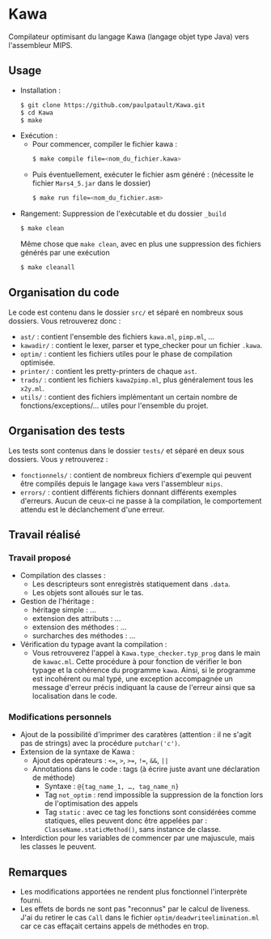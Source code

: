 # Kawa

Compilateur optimisant du langage Kawa (langage objet type Java) vers l'assembleur MIPS.

## Usage

+ Installation :
    ```bash
    $ git clone https://github.com/paulpatault/Kawa.git
    $ cd Kawa
    $ make
    ```
+ Exécution :
  + Pour commencer, compiler le fichier kawa :
    ```bash
    $ make compile file=<nom_du_fichier.kawa>
    ```
  + Puis éventuellement, exécuter le fichier asm généré : (nécessite le fichier `Mars4_5.jar` dans le dossier)
    ```bash
    $ make run file=<nom_du_fichier.asm>
    ```
+ Rangement:
    Suppression de l'exécutable et du dossier `_build`
    ```bash
    $ make clean
    ```
    Même chose que `make clean`, avec en plus une suppression des fichiers générés par une exécution
    ```bash
    $ make cleanall
    ```

## Organisation du code
Le code est contenu dans le dossier `src/` et séparé en nombreux sous dossiers.
Vous retrouverez donc :
- `ast/` : contient l'ensemble des fichiers `kawa.ml`, `pimp.ml`, ...
- `kawadir/` : contient le lexer, parser et type\_checker pour un fichier `.kawa`.
- `optim/` : contient les fichiers utiles pour le phase de compilation optimisée.
- `printer/` : contient les pretty-printers de chaque `ast`.
- `trads/` : contient les fichiers `kawa2pimp.ml`, plus généralement tous les `x2y.ml`.
- `utils/` : contient des fichiers implémentant un certain nombre de fonctions/exceptions/...
  utiles pour l'ensemble du projet.

## Organisation des tests
Les tests sont contenus dans le dossier `tests/` et séparé en deux sous dossiers.
Vous y retrouverez :
- `fonctionnels/` : contient de nombreux fichiers d'exemple qui peuvent être compilés depuis
  le langage `kawa` vers l'assembleur `mips`.
- `errors/` : contient différents fichiers donnant différents exemples d'erreurs.
  Aucun de ceux-ci ne passe à la compilation, le comportement attendu est le déclanchement d'une erreur.

## Travail réalisé
### Travail proposé
- Compilation des classes :
  - Les descripteurs sont enregistrés statiquement dans `.data`.
  - Les objets sont alloués sur le tas.
- Gestion de l'héritage :
  - héritage simple : ...
  - extension des attributs : ...
  - extension des méthodes : ...
  - surcharches des méthodes : ...
- Vérification du typage avant la compilation :
  - Vous retrouverez l'appel à `Kawa.type_checker.typ_prog` dans le main de `kawac.ml`.
  Cette procédure à pour fonction de vérifier le bon typage et la cohérence du programme `kawa`.
  Ainsi, si le programme est incohérent ou mal typé, une exception accompagnée un message d'erreur
  précis indiquant la cause de l'erreur ainsi que sa localisation dans le code.

### Modifications personnels
- Ajout de la possibilité d'imprimer des caratères (attention : il ne s'agit pas de strings)
  avec la procédure `putchar('c')`.
- Extension de la syntaxe de Kawa :
  - Ajout des opérateurs : `<=`, `>`, `>=`, `!=`, `&&`, `||`
  - Annotations dans le code : tags (à écrire juste avant une déclaration de méthode)
    - Syntaxe : `@{tag_name_1, …, tag_name_n}`
    - Tag `not_optim` : rend impossible la suppression de la fonction lors de l'optimisation des appels
    - Tag `static` : avec ce tag les fonctions sont considérées comme statiques, elles peuvent donc être appelées par : `ClasseName.staticMethod()`, sans instance de classe.
- Interdiction pour les variables de commencer par une majuscule, mais les classes le peuvent.

## Remarques
- Les modifications apportées ne rendent plus fonctionnel l'interprète fourni.
- Les effets de bords ne sont pas "reconnus" par le calcul de liveness. J'ai du retirer le cas `Call`
  dans le fichier `optim/deadwriteelimination.ml` car ce cas effaçait certains appels de méthodes
  en trop.
